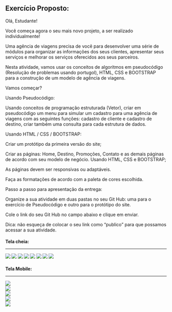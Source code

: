 <h2>
 Exercício Proposto:
</h2>
Olá, Estudante!  

Você começa agora o seu mais novo projeto, a ser realizado individualmente! 

Uma agência de viagens precisa de você para desenvolver uma série de módulos para organizar as informações dos seus clientes, apresentar seus serviços e melhorar os serviços oferecidos aos seus parceiros. 

Nesta atividade, vamos usar os conceitos de algoritmos em pseudocódigo (Resolução de problemas usando portugol), HTML, CSS e BOOTSTRAP para a construção de um modelo de agência de viagens.  

Vamos começar? 

 

Usando Pseudocódigo: 

Usando conceitos de programação estruturada (Vetor), criar em pseudocódigo um menu para simular um cadastro para uma agência de viagens com as seguintes funções: cadastro de cliente e cadastro de destino, criar também uma consulta para cada estrutura de dados. 

             

Usando HTML / CSS / BOOTSTRAP: 

Criar um protótipo da primeira versão do site; 

Criar as páginas: Home, Destino, Promoções, Contato e as demais páginas de acordo com seu modelo de negócio. Usando HTML, CSS e BOOTSTRAP; 

As páginas devem ser responsivas ou adaptáveis. 

 Faça as formatações de acordo com a paleta de cores escolhida. 

 

 Passo a passo para apresentação da entrega: 

Organize a sua atividade em duas pastas no seu Git Hub: uma para o exercício de Pseudocódigo e outro para o protótipo do site. 

Cole o link do seu Git Hub no campo abaixo e clique em enviar.  

Dica: não esqueça de colocar o seu link como “publico” para que possamos acessar a sua atividade. 


<h4>
 Tela cheia: 
 <hr>
<img src="https://github.com/FelipEspessoto/recodePro/assets/98137286/8a90f7af-6dfa-4182-92c9-b3fd5ec2f3b8">
<img src="https://github.com/FelipEspessoto/recodePro/assets/98137286/d9363df6-fbe5-4835-9a12-dbab2caad88c">
<img src="https://github.com/FelipEspessoto/recodePro/assets/98137286/2ba9cc50-0c85-44b1-babf-2c1111ac9b27">
<img src="https://github.com/FelipEspessoto/recodePro/assets/98137286/5aa14a2f-e772-400b-aaa8-df4f0a5171b4">
<img src="https://github.com/FelipEspessoto/recodePro/assets/98137286/c4edca82-d0d9-4988-947c-ee87a5e19d9d">
<img src="https://github.com/FelipEspessoto/recodePro/assets/98137286/53a313b2-fcc0-4890-a462-e8f7dc0e9c04">
<img src="https://github.com/FelipEspessoto/recodePro/assets/98137286/560a0242-3d4a-40b1-af53-50e5ba0c8b96">
<img src="https://github.com/FelipEspessoto/recodePro/assets/98137286/898b2200-0f56-488e-8c2a-93a98e6a545f">
</h4>

 <h4>
  Tela Mobile: 
  <hr>
 <img src="https://github.com/FelipEspessoto/recodePro/assets/98137286/a3d86f69-b86a-4203-9c64-cf948f7a5db1">
<br>
 <img src="https://github.com/FelipEspessoto/recodePro/assets/98137286/765951fb-c8c9-42a7-af94-b7179c1d82bb">
<br>
 <img src="https://github.com/FelipEspessoto/recodePro/assets/98137286/c21b4c2d-ac37-4a1e-bb20-ca7d390c6c7b">
<br>
 <img src="https://github.com/FelipEspessoto/recodePro/assets/98137286/a2f75634-9c3e-4abe-9635-bae9f0f19037">
<br>
 <img src="https://github.com/FelipEspessoto/recodePro/assets/98137286/13e84c78-1ca2-4ea0-a582-42ad3f0e5c08">
 </h4>


